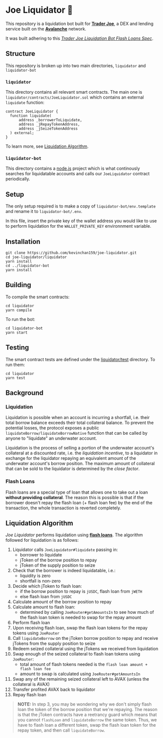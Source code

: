 # Joe Liquidator 🌊

This repository is a liquidation bot built for [**Trader Joe**](https://traderjoexyz.com/#/home), a 
DEX and lending service built on the [**Avalanche**](https://www.avax.network/) network.

It was built adhering to this [*Trader Joe Liquidation Bot Flash Loans Spec*](https://docs.google.com/document/d/1k8GusDAk-dLO8heNG-d4YJkmx8Z8vVMsIfS1R6QeMUE/edit).

## Structure

This repository is broken up into two main directories, `liquidator` and `liquidator-bot`

### `liquidator`

This directory contains all relevant smart contracts. The main one is `liquidator/contracts/JoeLiquidator.sol`
which contains an external `liquidate` function:

```solidity
contract JoeLiquidator {
  function liquidate(
      address _borrowerToLiquidate,
      address _jRepayTokenAddress,
      address _jSeizeTokenAddress
  ) external;
}
```

To learn more, see [Liquidation Algorithm](#liquidation-algorithm).

### `liquidator-bot`

This directory contains a [node.js](https://nodejs.org/en/) project which is what continously
searches for liquidatable accounts and calls our `JoeLiquidator` contract periodically.

## Setup

The only setup required is to make a copy of `liquidator-bot/env.template` and rename it to
`liquidator-bot/.env`.

In this file, insert the private key of the wallet address you would like to use to perform
liquidation for the `WALLET_PRIVATE_KEY` environnment variable.

## Installation

```
git clone https://github.com/kevinchan159/joe-liquidator.git
cd joe-liquidator/liquidator
yarn install
cd ../liquidator-bot
yarn install
```

## Building

To compile the smart contracts:

```
cd liquidator
yarn compile
```

To run the bot:

```
cd liquidator-bot
yarn start
```

## Testing

The smart contract tests are defined under the [liquidator/test](https://github.com/kevinchan159/joe-liquidator/tree/main/liquidator/test) directory. To run them:

```
cd liquidator
yarn test
```

## Background

### Liquidation

Liquidation is possible when an account is incurring a shortfall, i.e. their total borrow balance exceeds their total
collateral balance. To prevent the potential losses, the protocol exposes a public `liquidateBorrow/liquidateBorrowNative` 
function that can be called by anyone to "liquidate" an underwater account.

Liquidation is the process of selling a portion of the underwater account's collateral at a discounted rate, i.e.
the *liquidation incentive*, to a liquidator in exchange for the liquidator repaying an equivalent amount of the underwater
account's borrow position. The maximum amount of collateral that can be sold to the liquidator is determined by the *close factor*.

### Flash Loans

Flash loans are a special type of loan that allows one to take out a loan **without providing collateral**. The reason this is
possible is that if the borrower doesn't repay the flash loan (+ flash loan fee) by the end of the transaction, the whole transaction
is reverted completely.

## Liquidation Algorithm

*Joe Liquidator* performs liquidation using [**flash loans**](#flash-loans). The algorithm followed for liquidation
is as follows:

1. Liquidator calls `JoeLiquidator#liquidate` passing in:
   - borrower to liquidate
   - jToken of the borrow position to repay
   - jToken of the supply position to seize
2. Check that the borrower is indeed liquidatable, i.e.:
   - liquidity is zero
   - shortfall is non-zero
3. Decide which jToken to flash loan:
   - if the borrow position to repay is `jUSDC`, flash loan from `jWETH`
   - else flash loan from `jUSDC`
3. Calculate amount of the borrow position to repay
4. Calculate amount to flash loan:
   - determined by calling `JoeRouter#getAmountsIn` to see how much of the flash loan token is needed to swap for the repay amount
5. Perform flash loan
6. Upon receiving flash loan, swap the flash loan tokens for the repay tokens using `JoeRouter`
7. Call `liquidateBorrow` on the jToken borrow position to repay and receive jTokens from the supply position to seize
8. Redeem seized collateral using the jTokens we received from liquidation
9. Swap enough of the seized collateral to flash loan tokens using `JoeRouter`:
    - total amount of flash tokens needed is the `flash loan amount + flash loan fee`
    - amount to swap is calculated using `JoeRouter#getAmountsIn`
10. Swap any of the remaining seized collateral left to AVAX (unless the collateral is AVAX)
11. Transfer profited AVAX back to liquidator
12. Repay flash loan

> **NOTE:** In step 3, you may be wondering why we don't simply flash loan the token of the borrow position
that we're repaying. The reason is that the jToken contracts have a reetrancy guard which means that
you cannot `flashLoan` and `liquidateBorrow` the same token. Thus, we have to flash loan a different token,
swap the flash loan token for the repay token, and then call `liquidateBorrow`.
